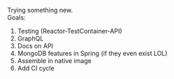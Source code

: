 Trying something new.\
Goals:
1. Testing (Reactor-TestContainer-API)
2. GraphQL
3. Docs on API
4. MongoDB features in Spring (if they even exist LOL)
5. Assemble in native image
6. Add CI cycle